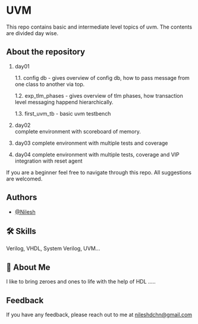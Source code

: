 
# UVM 

This repo contains basic and intermediate level topics of uvm. 
The contents are divided day wise. 





## About the repository
1. day01

    1.1. config db - gives overview of config db, how to pass message from one class to another via top.

    1.2. exp_tlm_phases - gives overview of tlm phases, how transaction level messaging happend hierarchically.

    1.3. first_uvm_tb - basic uvm testbench

2. day02    
    complete environment with scoreboard of memory.

3. day03
    complete environment with multiple tests and coverage

4. day04
    complete environment with multiple tests, coverage and   VIP integration with reset agent


If you are a beginner feel free to navigate through this repo. All suggestions are welcomed. 




## Authors

- [@Nilesh](https://www.github.com/BlueDagger05)


## 🛠 Skills
Verilog, VHDL, System Verilog, UVM...


## 🚀 About Me
I like to bring zeroes and ones to life with the help of HDL .....


## Feedback

If you have any feedback, please reach out to me at nileshdchn@gmail.com

